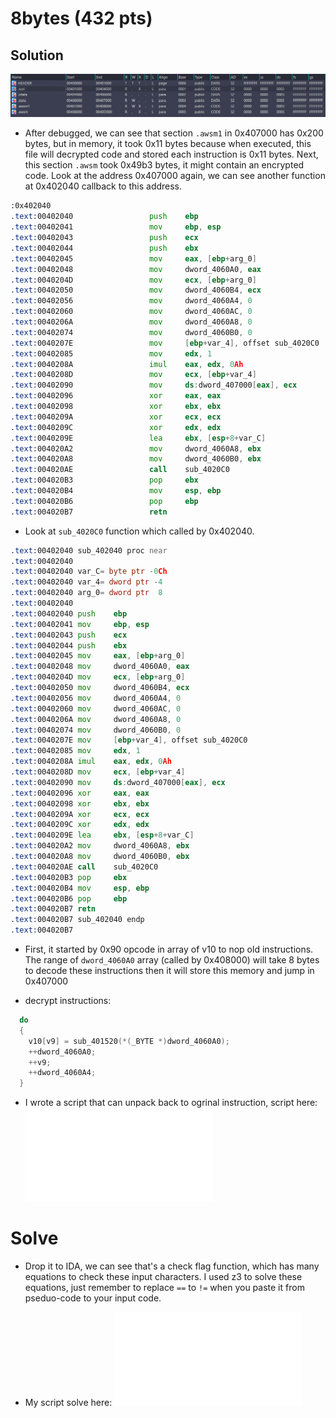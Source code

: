 # 8bytes (432 pts)

## Solution

![segment](./segment.png)

- After debugged, we can see that section `.awsm1` in 0x407000 has 0x200 bytes, but in memory, it took 0x11 bytes because when executed, this file will decrypted code and stored each instruction is 0x11 bytes. Next, this section `.awsm` took 0x49b3 bytes, it might contain an encrypted code. Look at the address 0x407000 again, we can see another function at 0x402040 callback to this address.

```asm
:0x402040
.text:00402040                 push    ebp
.text:00402041                 mov     ebp, esp
.text:00402043                 push    ecx
.text:00402044                 push    ebx
.text:00402045                 mov     eax, [ebp+arg_0]
.text:00402048                 mov     dword_4060A0, eax
.text:0040204D                 mov     ecx, [ebp+arg_0]
.text:00402050                 mov     dword_4060B4, ecx
.text:00402056                 mov     dword_4060A4, 0
.text:00402060                 mov     dword_4060AC, 0
.text:0040206A                 mov     dword_4060A8, 0
.text:00402074                 mov     dword_4060B0, 0
.text:0040207E                 mov     [ebp+var_4], offset sub_4020C0
.text:00402085                 mov     edx, 1
.text:0040208A                 imul    eax, edx, 0Ah
.text:0040208D                 mov     ecx, [ebp+var_4]
.text:00402090                 mov     ds:dword_407000[eax], ecx
.text:00402096                 xor     eax, eax
.text:00402098                 xor     ebx, ebx
.text:0040209A                 xor     ecx, ecx
.text:0040209C                 xor     edx, edx
.text:0040209E                 lea     ebx, [esp+8+var_C]
.text:004020A2                 mov     dword_4060A8, ebx
.text:004020A8                 mov     dword_4060B0, ebx
.text:004020AE                 call    sub_4020C0
.text:004020B3                 pop     ebx
.text:004020B4                 mov     esp, ebp
.text:004020B6                 pop     ebp
.text:004020B7                 retn
```

- Look at `sub_4020C0` function which called by 0x402040. 

```asm
.text:00402040 sub_402040 proc near
.text:00402040
.text:00402040 var_C= byte ptr -0Ch
.text:00402040 var_4= dword ptr -4
.text:00402040 arg_0= dword ptr  8
.text:00402040
.text:00402040 push    ebp
.text:00402041 mov     ebp, esp
.text:00402043 push    ecx
.text:00402044 push    ebx
.text:00402045 mov     eax, [ebp+arg_0]
.text:00402048 mov     dword_4060A0, eax
.text:0040204D mov     ecx, [ebp+arg_0]
.text:00402050 mov     dword_4060B4, ecx
.text:00402056 mov     dword_4060A4, 0
.text:00402060 mov     dword_4060AC, 0
.text:0040206A mov     dword_4060A8, 0
.text:00402074 mov     dword_4060B0, 0
.text:0040207E mov     [ebp+var_4], offset sub_4020C0
.text:00402085 mov     edx, 1
.text:0040208A imul    eax, edx, 0Ah
.text:0040208D mov     ecx, [ebp+var_4]
.text:00402090 mov     ds:dword_407000[eax], ecx
.text:00402096 xor     eax, eax
.text:00402098 xor     ebx, ebx
.text:0040209A xor     ecx, ecx
.text:0040209C xor     edx, edx
.text:0040209E lea     ebx, [esp+8+var_C]
.text:004020A2 mov     dword_4060A8, ebx
.text:004020A8 mov     dword_4060B0, ebx
.text:004020AE call    sub_4020C0
.text:004020B3 pop     ebx
.text:004020B4 mov     esp, ebp
.text:004020B6 pop     ebp
.text:004020B7 retn
.text:004020B7 sub_402040 endp
.text:004020B7
```

- First, it started by 0x90 opcode in array of v10 to nop old instructions. The range of `dword_4060A0` array (called by 0x408000) will take 8 bytes to decode these instructions then it will store this memory and jump in 0x407000

- decrypt instructions:

```c
  do
  {
    v10[v9] = sub_401520(*(_BYTE *)dword_4060A0);
    ++dword_4060A0;
    ++v9;
    ++dword_4060A4;
  }
```

- I wrote a script that can unpack back to ogrinal instruction, script here: ![unpack file](./unpacker.py)

# Solve
- Drop it to IDA, we can see that's a check flag function, which has many equations to check these input characters. I used z3 to solve these equations, just remember to replace `==` to `!=` when you paste it from pseduo-code to your input code.

- My script solve here: ![solve](./solve.py)
